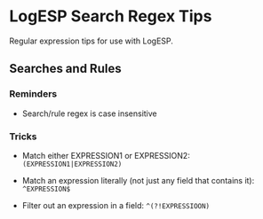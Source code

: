 # LogESP Search Regex Tips
Regular expression tips for use with LogESP.

## Searches and Rules
### Reminders
- Search/rule regex is case insensitive

### Tricks
-  Match either EXPRESSION1 or EXPRESSION2:
`(EXPRESSION1|EXPRESSION2)`

- Match an expression literally (not just any field that contains it):
`^EXPRESSION$`

- Filter out an expression in a field:
`^(?!EXPRESSIOON)`


